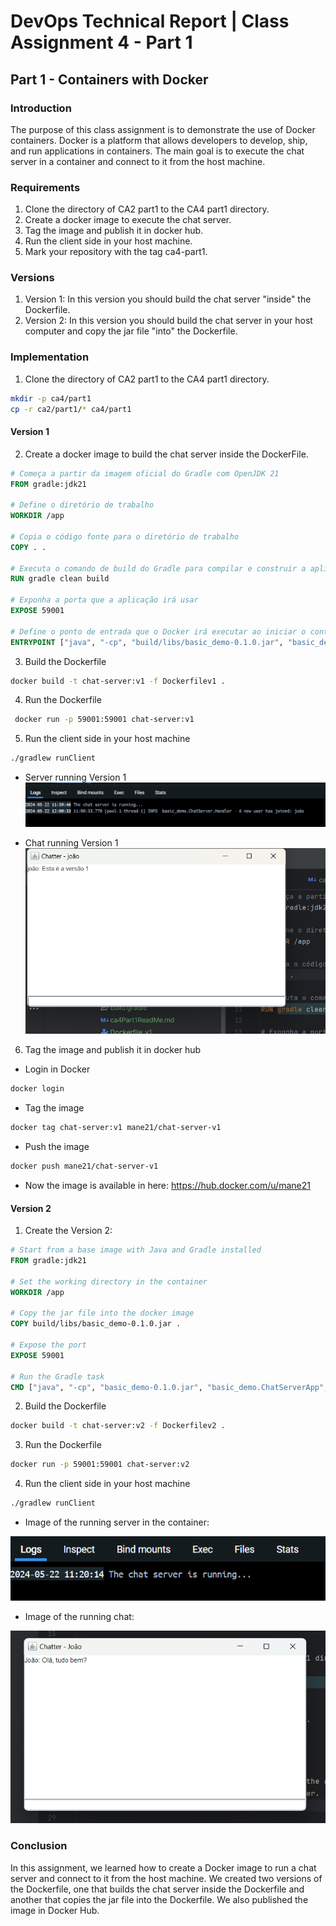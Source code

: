 # DevOps Technical Report | Class Assignment 4 - Part 1

## Part 1 - Containers with Docker

### Introduction
The purpose of this class assignment is to demonstrate the use of Docker containers. Docker is a platform that allows developers to develop, ship, and run applications in containers.
The main goal is to execute the chat server in a container and connect to it from the host machine.

### Requirements
1. Clone the directory of CA2 part1 to the CA4 part1 directory.
2. Create a docker image to execute the chat server.
3. Tag the image and publish it in docker hub.
4. Run the client side in your host machine.
5. Mark your repository with the tag ca4-part1.

### Versions
1. Version 1: In this version you should build the chat server "inside" the Dockerfile.
2. Version 2: In this version you should build the chat server in your host computer and copy the jar file "into" the Dockerfile.

### Implementation
1. Clone the directory of CA2 part1 to the CA4 part1 directory.
```bash
mkdir -p ca4/part1
cp -r ca2/part1/* ca4/part1
```
#### Version 1

2. Create a docker image to build the chat server inside the DockerFile.
```dockerfile
# Começa a partir da imagem oficial do Gradle com OpenJDK 21
FROM gradle:jdk21

# Define o diretório de trabalho
WORKDIR /app

# Copia o código fonte para o diretório de trabalho
COPY . .

# Executa o comando de build do Gradle para compilar e construir a aplicação
RUN gradle clean build

# Exponha a porta que a aplicação irá usar
EXPOSE 59001

# Define o ponto de entrada que o Docker irá executar ao iniciar o container
ENTRYPOINT ["java", "-cp", "build/libs/basic_demo-0.1.0.jar", "basic_demo.ChatServerApp", "59001"]
```
3. Build the Dockerfile
```bash
docker build -t chat-server:v1 -f Dockerfilev1 . 
```
4. Run the Dockerfile
```bash
 docker run -p 59001:59001 chat-server:v1
```
5. Run the client side in your host machine
```bash
./gradlew runClient
```
* Server running Version 1
  ![Server running V1](imagesV1/serverRunningV1.png)

* Chat running Version 1
  ![Chat running V1](imagesV1/chatRunningV1.png)

6. Tag the image and publish it in docker hub
* Login in Docker
```bash
docker login
```

* Tag the image
```bash
docker tag chat-server:v1 mane21/chat-server-v1
```
* Push the image
```bash
docker push mane21/chat-server-v1
```
* Now the image is available in here:
  https://hub.docker.com/u/mane21

#### Version 2
1. Create the Version 2:

```dockerfile
# Start from a base image with Java and Gradle installed
FROM gradle:jdk21

# Set the working directory in the container
WORKDIR /app

# Copy the jar file into the docker image
COPY build/libs/basic_demo-0.1.0.jar .

# Expose the port
EXPOSE 59001

# Run the Gradle task
CMD ["java", "-cp", "basic_demo-0.1.0.jar", "basic_demo.ChatServerApp", "59001"]
```

2. Build the Dockerfile
```bash
docker build -t chat-server:v2 -f Dockerfilev2 .
```

3. Run the Dockerfile
```bash
docker run -p 59001:59001 chat-server:v2
```

4. Run the client side in your host machine
```bash
./gradlew runClient
```

* Image of the running server in the container:

![Server in Docker](imagesV2/serverRunningV2.png)

* Image of the running chat:

![Chat in host Machine](imagesV2/chatRunningV2.png)

### Conclusion
In this assignment, we learned how to create a Docker image to run a chat server and connect to it from the host machine. We created two versions of the Dockerfile, one that builds the chat server inside the Dockerfile and another that copies the jar file into the Dockerfile. We also published the image in Docker Hub.